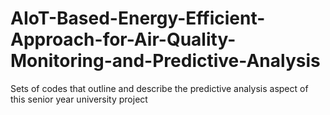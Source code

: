 # AIoT-Based-Energy-Efficient-Approach-for-Air-Quality-Monitoring-and-Predictive-Analysis
Sets of codes that outline and describe the predictive analysis aspect of this senior year university project
